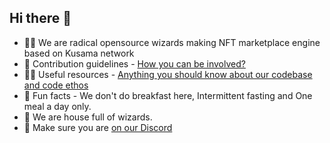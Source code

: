 ## Hi there 👋

- 🙋‍♀️ We are radical opensource wizards making NFT marketplace engine based on Kusama network
- 🌈 Contribution guidelines - [How you can be involved?](https://github.com/kodadot/nft-gallery/blob/main/CONTRIBUTING.md)
- 👩‍💻 Useful resources - [Anything you should know about our codebase and code ethos](https://docs.kodadot.xyz)
- 🍿 Fun facts - We don't do breakfast here, Intermittent fasting and One meal a day only.
- 🧙 We are house full of wizards.
- 🙌 Make sure you are [on our Discord](https://dsc.gg/kodadot)
